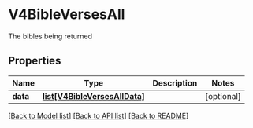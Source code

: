# V4BibleVersesAll

The bibles being returned
## Properties
Name | Type | Description | Notes
------------ | ------------- | ------------- | -------------
**data** | [**list[V4BibleVersesAllData]**](V4BibleVersesAllData.md) |  | [optional] 

[[Back to Model list]](../README.md#documentation-for-models) [[Back to API list]](../README.md#documentation-for-api-endpoints) [[Back to README]](../README.md)


